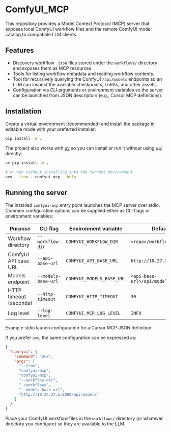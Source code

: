 # ComfyUI_MCP

This repository provides a Model Context Protocol (MCP) server that exposes local ComfyUI workflow files and the remote ComfyUI model catalog to compatible LLM clients.

## Features

- Discovers workflow `.json` files stored under the `workflows/` directory and exposes them as MCP resources.
- Tools for listing workflow metadata and reading workflow contents.
- Tool for recursively querying the ComfyUI `/api/models` endpoints so an LLM can inspect the available checkpoints, LoRAs, and other assets.
- Configuration via CLI arguments or environment variables so the server can be launched from JSON descriptors (e.g., Cursor MCP definitions).

## Installation

Create a virtual environment (recommended) and install the package in editable mode with your preferred installer:

```bash
pip install -e .
```

The project also works with [uv](https://github.com/astral-sh/uv) so you can install or run it without using `pip` directly:

```bash
uv pip install -e .

# or run without installing into the current environment
uvx --from . comfyui-mcp --help
```

## Running the server

The installed `comfyui-mcp` entry point launches the MCP server over stdio. Common configuration options can be supplied either as CLI flags or environment variables:

| Purpose | CLI flag | Environment variable | Default |
|---------|----------|----------------------|---------|
| Workflow directory | `--workflow-dir` | `COMFYUI_WORKFLOW_DIR` | `<repo>/workflows` |
| ComfyUI API base URL | `--api-base-url` | `COMFYUI_API_BASE_URL` | `http://10.27.27.5:8000/` |
| Models endpoint | `--models-base-url` | `COMFYUI_MODELS_BASE_URL` | `<api-base-url>/api/models` |
| HTTP timeout (seconds) | `--http-timeout` | `COMFYUI_HTTP_TIMEOUT` | `30` |
| Log level | `--log-level` | `COMFYUI_MCP_LOG_LEVEL` | `INFO` |

Example stdio launch configuration for a Cursor MCP JSON definition:

If you prefer `uvx`, the same configuration can be expressed as:

```json
{
  "comfyui": {
    "command": "uvx",
    "args": [
      "--from",
      "comfyui-mcp",
      "comfyui-mcp",
      "--workflow-dir",
      "./workflows",
      "--models-base-url",
      "http://10.27.27.5:8000/api/models"
    ]
  }
}
```

Place your ComfyUI workflow files in the `workflows/` directory (or whatever directory you configure) so they are available to the LLM.
